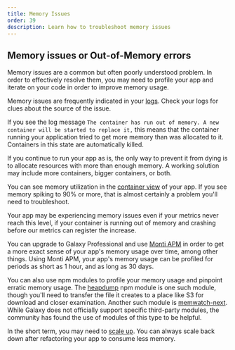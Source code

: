```yaml
---
title: Memory Issues
order: 39
description: Learn how to troubleshoot memory issues
---
```


<h2 id="memory-issues">Memory issues or Out-of-Memory errors</h2>

Memory issues are a common but often poorly understood problem. In order to effectively resolve them, you may need to profile your app and iterate on your code in order to improve memory usage.

Memory issues are frequently indicated in your [logs](/logs.html). Check your logs for clues about the source of the issue.

If you see the log message `The container has run out of memory. A new container will be started to replace it,` this means that the container running your application tried to get more memory than was allocated to it. Containers in this state are automatically killed.

If you continue to run your app as is, the only way to prevent it from dying is to allocate resources with more than enough memory. A working solution may include more containers, bigger containers, or both.

You can see memory utilization in the [container view](/containers.html) of your app. If you see memory spiking to 90% or more, that is almost certainly a problem you'll need to troubleshoot.

Your app may be experiencing memory issues even if your metrics never reach this level, if your container is running out of memory and crashing before our metrics can register the increase.

You can upgrade to Galaxy Professional and use [Monti APM](/apm-getting-started.html) in order to get a more exact sense of your app's memory usage over time, among other things. Using Monti APM, your app's memory usage can be profiled for periods as short as 1 hour, and as long as 30 days.

You can also use npm modules to profile your memory usage and pinpoint erratic memory usage. The <a href="https://www.npmjs.com/package/heapdump">heapdump</a> npm module is one such module, though you'll need to transfer the file it creates to a place like S3 for download and closer examination. Another such module is <a href="https://www.npmjs.com/package/memwatch-next">memwatch-next</a>. While Galaxy does not officially support specific third-party modules, the community has found the use of modules of this type to be helpful.

In the short term, you may need to [scale up](/scaling.html). You can always scale back down after refactoring your app to consume less memory.
